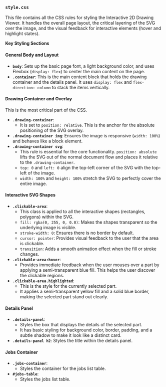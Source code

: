 ### `style.css`

This file contains all the CSS rules for styling the Interactive 2D Drawing Viewer. It handles the overall page layout, the critical layering of the SVG over the image, and the visual feedback for interactive elements (hover and highlight states).

**Key Styling Sections**

#### General Body and Layout

*   **`body`**: Sets up the basic page font, a light background color, and uses Flexbox (`display: flex`) to center the main content on the page.
*   **`.container`**: This is the main content block that holds the drawing container and the details panel. It uses `display: flex` and `flex-direction: column` to stack the items vertically.

#### Drawing Container and Overlay

This is the most critical part of the CSS.

*   **`.drawing-container`**: 
    *   It is set to `position: relative`. This is the anchor for the absolute positioning of the SVG overlay.
*   **`.drawing-container img`**: Ensures the image is responsive (`width: 100%`) and behaves like a block element.
*   **`.drawing-container svg`**: 
    *   This rule is essential for the core functionality. `position: absolute` lifts the SVG out of the normal document flow and places it relative to the `.drawing-container`.
    *   `top: 0` and `left: 0` align the top-left corner of the SVG with the top-left of the image.
    *   `width: 100%` and `height: 100%` stretch the SVG to perfectly cover the entire image.

#### Interactive SVG Shapes

*   **`.clickable-area`**: 
    *   This class is applied to all the interactive shapes (rectangles, polygons) within the SVG.
    *   `fill: rgba(0, 255, 0, 0.0)`: Makes the shapes transparent so the underlying image is visible.
    *   `stroke-width: 0`: Ensures there is no border by default.
    *   `cursor: pointer`: Provides visual feedback to the user that the area is clickable.
    *   `transition`: Adds a smooth animation effect when the fill or stroke changes.
*   **`.clickable-area:hover`**: 
    *   Provides immediate feedback when the user mouses over a part by applying a semi-transparent blue fill. This helps the user discover the clickable regions.
*   **`.clickable-area.highlighted`**: 
    *   This is the style for the currently selected part.
    *   It applies a semi-transparent yellow fill and a solid blue border, making the selected part stand out clearly.

#### Details Panel

*   **`.details-panel`**: 
    *   Styles the box that displays the details of the selected part.
    *   It has basic styling for background color, border, padding, and a subtle shadow to make it look like a distinct card.
*   **`.details-panel h2`**: Styles the title within the details panel.

#### Jobs Container

*   **`.jobs-container`**: 
    *   Styles the container for the jobs list table.
*   **`#jobs-table`**: 
    *   Styles the jobs list table.